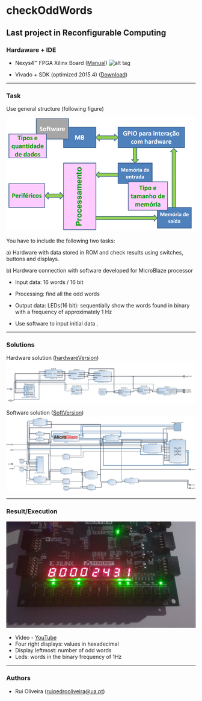 # checkOddWords

## Last project in Reconfigurable Computing

### Hardaware + IDE 

* Nexys4™ FPGA Xilinx Board ([Manual](http://www.xilinx.com/support/documentation/university/XUP%20Boards/XUPNexys4/documenatation/Nexys4_RM_VB1_Final_3.pdf))
![alt tag](https://reference.digilentinc.com/_media/nexys/nexys4/nexys4-obl-600_1_.png)

* Vivado + SDK (optimized 2015.4) ([Download](http://www.xilinx.com/support/download.html))


---

### Task

Use general structure (following figure)

![alt tag](https://github.com/ruipoliveira/checkOddWords/blob/master/resources/Screenshot%202016-06-11%2020.36.27.png)

You have to include the following two tasks:

a) Hardware with data stored in ROM and check results using switches, buttons and displays.

b) Hardware connection with software developed for MicroBlaze processor

* Input data: 16 words / 16 bit 

* Processing: find all the odd words

* Output data: LEDs(16 bit): sequentially show the words found in binary with a frequency of approximately 1 Hz

* Use software to input initial data .

---
### Solutions
Hardware solution ([hardwareVersion](https://github.com/ruipoliveira/checkOddWords/tree/master/hardwareVersion))
![alt tag](https://github.com/ruipoliveira/checkOddWords/blob/master/resources/hardVersion.png)

Software solution ([SoftVersion](https://github.com/ruipoliveira/checkOddWords/tree/master/SoftVersion))
![alt tag](https://github.com/ruipoliveira/checkOddWords/blob/master/resources/softVersion.png)

---
### Result/Execution

![alt tag](https://github.com/ruipoliveira/checkOddWords/blob/master/resources/IMG_20160603_013006258.jpg)

* Video - [YouTube](https://youtu.be/pe8G2I694ic)
* Four right displays: values in hexadecimal
* Display leftmost: number of odd words
* Leds: words in the binary frequency of 1Hz

---
### Authors

* Rui Oliveira (ruipedrooliveira@ua.pt)

